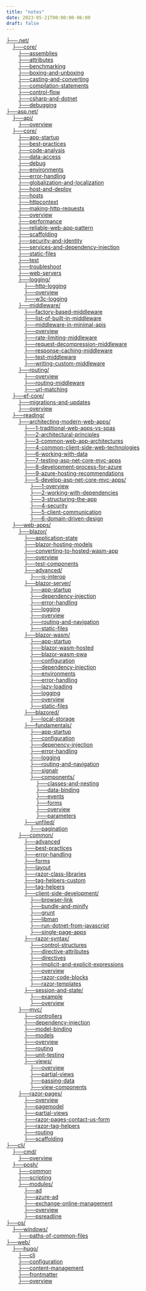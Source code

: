 ```yaml
---
title: "notes"
date: 2023-05-21T00:00:00-06:00
draft: false
---
```


[├──.net/](../.net.net)  
&nbsp;&nbsp;&nbsp;&nbsp;[├──core/](../.net/corecore)  
&nbsp;&nbsp;&nbsp;&nbsp;&nbsp;&nbsp;&nbsp;&nbsp;[├──assemblies](../.net/core/assemblies)  
&nbsp;&nbsp;&nbsp;&nbsp;&nbsp;&nbsp;&nbsp;&nbsp;[├──attributes](../.net/core/attributes)  
&nbsp;&nbsp;&nbsp;&nbsp;&nbsp;&nbsp;&nbsp;&nbsp;[├──benchmarking](../.net/core/benchmarking)  
&nbsp;&nbsp;&nbsp;&nbsp;&nbsp;&nbsp;&nbsp;&nbsp;[├──boxing-and-unboxing](../.net/core/boxing-and-unboxing)  
&nbsp;&nbsp;&nbsp;&nbsp;&nbsp;&nbsp;&nbsp;&nbsp;[├──casting-and-converting](../.net/core/casting-and-converting)  
&nbsp;&nbsp;&nbsp;&nbsp;&nbsp;&nbsp;&nbsp;&nbsp;[├──compilation-statements](../.net/core/compilation-statements)  
&nbsp;&nbsp;&nbsp;&nbsp;&nbsp;&nbsp;&nbsp;&nbsp;[├──control-flow](../.net/core/control-flow)  
&nbsp;&nbsp;&nbsp;&nbsp;&nbsp;&nbsp;&nbsp;&nbsp;[├──csharp-and-dotnet](../.net/core/csharp-and-dotnet)  
&nbsp;&nbsp;&nbsp;&nbsp;&nbsp;&nbsp;&nbsp;&nbsp;[├──debugging](../.net/core/debugging)  
[├──asp.net/](../asp.netasp.net)  
&nbsp;&nbsp;&nbsp;&nbsp;[├──api/](../asp.net/apiapi)  
&nbsp;&nbsp;&nbsp;&nbsp;&nbsp;&nbsp;&nbsp;&nbsp;[├──overview](../asp.net/api/overview)  
&nbsp;&nbsp;&nbsp;&nbsp;[├──core/](../asp.net/corecore)  
&nbsp;&nbsp;&nbsp;&nbsp;&nbsp;&nbsp;&nbsp;&nbsp;[├──app-startup](../asp.net/core/app-startup)  
&nbsp;&nbsp;&nbsp;&nbsp;&nbsp;&nbsp;&nbsp;&nbsp;[├──best-practices](../asp.net/core/best-practices)  
&nbsp;&nbsp;&nbsp;&nbsp;&nbsp;&nbsp;&nbsp;&nbsp;[├──code-analysis](../asp.net/core/code-analysis)  
&nbsp;&nbsp;&nbsp;&nbsp;&nbsp;&nbsp;&nbsp;&nbsp;[├──data-access](../asp.net/core/data-access)  
&nbsp;&nbsp;&nbsp;&nbsp;&nbsp;&nbsp;&nbsp;&nbsp;[├──debug](../asp.net/core/debug)  
&nbsp;&nbsp;&nbsp;&nbsp;&nbsp;&nbsp;&nbsp;&nbsp;[├──environments](../asp.net/core/environments)  
&nbsp;&nbsp;&nbsp;&nbsp;&nbsp;&nbsp;&nbsp;&nbsp;[├──error-handling](../asp.net/core/error-handling)  
&nbsp;&nbsp;&nbsp;&nbsp;&nbsp;&nbsp;&nbsp;&nbsp;[├──globalization-and-localization](../asp.net/core/globalization-and-localization)  
&nbsp;&nbsp;&nbsp;&nbsp;&nbsp;&nbsp;&nbsp;&nbsp;[├──host-and-deploy](../asp.net/core/host-and-deploy)  
&nbsp;&nbsp;&nbsp;&nbsp;&nbsp;&nbsp;&nbsp;&nbsp;[├──hosts](../asp.net/core/hosts)  
&nbsp;&nbsp;&nbsp;&nbsp;&nbsp;&nbsp;&nbsp;&nbsp;[├──httpcontext](../asp.net/core/httpcontext)  
&nbsp;&nbsp;&nbsp;&nbsp;&nbsp;&nbsp;&nbsp;&nbsp;[├──making-http-requests](../asp.net/core/making-http-requests)  
&nbsp;&nbsp;&nbsp;&nbsp;&nbsp;&nbsp;&nbsp;&nbsp;[├──overview](../asp.net/core/overview)  
&nbsp;&nbsp;&nbsp;&nbsp;&nbsp;&nbsp;&nbsp;&nbsp;[├──performance](../asp.net/core/performance)  
&nbsp;&nbsp;&nbsp;&nbsp;&nbsp;&nbsp;&nbsp;&nbsp;[├──reliable-web-app-pattern](../asp.net/core/reliable-web-app-pattern)  
&nbsp;&nbsp;&nbsp;&nbsp;&nbsp;&nbsp;&nbsp;&nbsp;[├──scaffolding](../asp.net/core/scaffolding)  
&nbsp;&nbsp;&nbsp;&nbsp;&nbsp;&nbsp;&nbsp;&nbsp;[├──security-and-identity](../asp.net/core/security-and-identity)  
&nbsp;&nbsp;&nbsp;&nbsp;&nbsp;&nbsp;&nbsp;&nbsp;[├──services-and-dependency-injection](../asp.net/core/services-and-dependency-injection)  
&nbsp;&nbsp;&nbsp;&nbsp;&nbsp;&nbsp;&nbsp;&nbsp;[├──static-files](../asp.net/core/static-files)  
&nbsp;&nbsp;&nbsp;&nbsp;&nbsp;&nbsp;&nbsp;&nbsp;[├──test](../asp.net/core/test)  
&nbsp;&nbsp;&nbsp;&nbsp;&nbsp;&nbsp;&nbsp;&nbsp;[├──troubleshoot](../asp.net/core/troubleshoot)  
&nbsp;&nbsp;&nbsp;&nbsp;&nbsp;&nbsp;&nbsp;&nbsp;[├──web-servers](../asp.net/core/web-servers)  
&nbsp;&nbsp;&nbsp;&nbsp;&nbsp;&nbsp;&nbsp;&nbsp;[├──logging/](../asp.net/core/logginglogging)  
&nbsp;&nbsp;&nbsp;&nbsp;&nbsp;&nbsp;&nbsp;&nbsp;&nbsp;&nbsp;&nbsp;&nbsp;[├──http-logging](../asp.net/core/logging/http-logging)  
&nbsp;&nbsp;&nbsp;&nbsp;&nbsp;&nbsp;&nbsp;&nbsp;&nbsp;&nbsp;&nbsp;&nbsp;[├──overview](../asp.net/core/logging/overview)  
&nbsp;&nbsp;&nbsp;&nbsp;&nbsp;&nbsp;&nbsp;&nbsp;&nbsp;&nbsp;&nbsp;&nbsp;[├──w3c-logging](../asp.net/core/logging/w3c-logging)  
&nbsp;&nbsp;&nbsp;&nbsp;&nbsp;&nbsp;&nbsp;&nbsp;[├──middleware/](../asp.net/core/middlewaremiddleware)  
&nbsp;&nbsp;&nbsp;&nbsp;&nbsp;&nbsp;&nbsp;&nbsp;&nbsp;&nbsp;&nbsp;&nbsp;[├──factory-based-middleware](../asp.net/core/middleware/factory-based-middleware)  
&nbsp;&nbsp;&nbsp;&nbsp;&nbsp;&nbsp;&nbsp;&nbsp;&nbsp;&nbsp;&nbsp;&nbsp;[├──list-of-built-in-middleware](../asp.net/core/middleware/list-of-built-in-middleware)  
&nbsp;&nbsp;&nbsp;&nbsp;&nbsp;&nbsp;&nbsp;&nbsp;&nbsp;&nbsp;&nbsp;&nbsp;[├──middleware-in-minimal-apis](../asp.net/core/middleware/middleware-in-minimal-apis)  
&nbsp;&nbsp;&nbsp;&nbsp;&nbsp;&nbsp;&nbsp;&nbsp;&nbsp;&nbsp;&nbsp;&nbsp;[├──overview](../asp.net/core/middleware/overview)  
&nbsp;&nbsp;&nbsp;&nbsp;&nbsp;&nbsp;&nbsp;&nbsp;&nbsp;&nbsp;&nbsp;&nbsp;[├──rate-limiting-middleware](../asp.net/core/middleware/rate-limiting-middleware)  
&nbsp;&nbsp;&nbsp;&nbsp;&nbsp;&nbsp;&nbsp;&nbsp;&nbsp;&nbsp;&nbsp;&nbsp;[├──request-decompression-middleware](../asp.net/core/middleware/request-decompression-middleware)  
&nbsp;&nbsp;&nbsp;&nbsp;&nbsp;&nbsp;&nbsp;&nbsp;&nbsp;&nbsp;&nbsp;&nbsp;[├──response-caching-middleware](../asp.net/core/middleware/response-caching-middleware)  
&nbsp;&nbsp;&nbsp;&nbsp;&nbsp;&nbsp;&nbsp;&nbsp;&nbsp;&nbsp;&nbsp;&nbsp;[├──test-middleware](../asp.net/core/middleware/test-middleware)  
&nbsp;&nbsp;&nbsp;&nbsp;&nbsp;&nbsp;&nbsp;&nbsp;&nbsp;&nbsp;&nbsp;&nbsp;[├──writing-custom-middleware](../asp.net/core/middleware/writing-custom-middleware)  
&nbsp;&nbsp;&nbsp;&nbsp;&nbsp;&nbsp;&nbsp;&nbsp;[├──routing/](../asp.net/core/routingrouting)  
&nbsp;&nbsp;&nbsp;&nbsp;&nbsp;&nbsp;&nbsp;&nbsp;&nbsp;&nbsp;&nbsp;&nbsp;[├──overview](../asp.net/core/routing/overview)  
&nbsp;&nbsp;&nbsp;&nbsp;&nbsp;&nbsp;&nbsp;&nbsp;&nbsp;&nbsp;&nbsp;&nbsp;[├──routing-middleware](../asp.net/core/routing/routing-middleware)  
&nbsp;&nbsp;&nbsp;&nbsp;&nbsp;&nbsp;&nbsp;&nbsp;&nbsp;&nbsp;&nbsp;&nbsp;[├──url-matching](../asp.net/core/routing/url-matching)  
&nbsp;&nbsp;&nbsp;&nbsp;[├──ef-core/](../asp.net/ef-coreef-core)  
&nbsp;&nbsp;&nbsp;&nbsp;&nbsp;&nbsp;&nbsp;&nbsp;[├──migrations-and-updates](../asp.net/ef-core/migrations-and-updates)  
&nbsp;&nbsp;&nbsp;&nbsp;&nbsp;&nbsp;&nbsp;&nbsp;[├──overview](../asp.net/ef-core/overview)  
&nbsp;&nbsp;&nbsp;&nbsp;[├──reading/](../asp.net/readingreading)  
&nbsp;&nbsp;&nbsp;&nbsp;&nbsp;&nbsp;&nbsp;&nbsp;[├──architecting-modern-web-apps/](../asp.net/reading/architecting-modern-web-appsarchitecting-modern-web-apps)  
&nbsp;&nbsp;&nbsp;&nbsp;&nbsp;&nbsp;&nbsp;&nbsp;&nbsp;&nbsp;&nbsp;&nbsp;[├──1-traditional-web-apps-vs-spas](../asp.net/reading/architecting-modern-web-apps/1-traditional-web-apps-vs-spas)  
&nbsp;&nbsp;&nbsp;&nbsp;&nbsp;&nbsp;&nbsp;&nbsp;&nbsp;&nbsp;&nbsp;&nbsp;[├──2-architectural-principles](../asp.net/reading/architecting-modern-web-apps/2-architectural-principles)  
&nbsp;&nbsp;&nbsp;&nbsp;&nbsp;&nbsp;&nbsp;&nbsp;&nbsp;&nbsp;&nbsp;&nbsp;[├──3-common-web-app-architectures](../asp.net/reading/architecting-modern-web-apps/3-common-web-app-architectures)  
&nbsp;&nbsp;&nbsp;&nbsp;&nbsp;&nbsp;&nbsp;&nbsp;&nbsp;&nbsp;&nbsp;&nbsp;[├──4-common-client-side-web-technologies](../asp.net/reading/architecting-modern-web-apps/4-common-client-side-web-technologies)  
&nbsp;&nbsp;&nbsp;&nbsp;&nbsp;&nbsp;&nbsp;&nbsp;&nbsp;&nbsp;&nbsp;&nbsp;[├──6-working-with-data](../asp.net/reading/architecting-modern-web-apps/6-working-with-data)  
&nbsp;&nbsp;&nbsp;&nbsp;&nbsp;&nbsp;&nbsp;&nbsp;&nbsp;&nbsp;&nbsp;&nbsp;[├──7-testing-asp-net-core-mvc-apps](../asp.net/reading/architecting-modern-web-apps/7-testing-asp-net-core-mvc-apps)  
&nbsp;&nbsp;&nbsp;&nbsp;&nbsp;&nbsp;&nbsp;&nbsp;&nbsp;&nbsp;&nbsp;&nbsp;[├──8-development-process-for-azure](../asp.net/reading/architecting-modern-web-apps/8-development-process-for-azure)  
&nbsp;&nbsp;&nbsp;&nbsp;&nbsp;&nbsp;&nbsp;&nbsp;&nbsp;&nbsp;&nbsp;&nbsp;[├──9-azure-hosting-recommendations](../asp.net/reading/architecting-modern-web-apps/9-azure-hosting-recommendations)  
&nbsp;&nbsp;&nbsp;&nbsp;&nbsp;&nbsp;&nbsp;&nbsp;&nbsp;&nbsp;&nbsp;&nbsp;[├──5-develop-asp-net-core-mvc-apps/](../asp.net/reading/architecting-modern-web-apps/5-develop-asp-net-core-mvc-apps5-develop-asp-net-core-mvc-apps)  
&nbsp;&nbsp;&nbsp;&nbsp;&nbsp;&nbsp;&nbsp;&nbsp;&nbsp;&nbsp;&nbsp;&nbsp;&nbsp;&nbsp;&nbsp;&nbsp;[├──1-overview](../asp.net/reading/architecting-modern-web-apps/5-develop-asp-net-core-mvc-apps/1-overview)  
&nbsp;&nbsp;&nbsp;&nbsp;&nbsp;&nbsp;&nbsp;&nbsp;&nbsp;&nbsp;&nbsp;&nbsp;&nbsp;&nbsp;&nbsp;&nbsp;[├──2-working-with-dependencies](../asp.net/reading/architecting-modern-web-apps/5-develop-asp-net-core-mvc-apps/2-working-with-dependencies)  
&nbsp;&nbsp;&nbsp;&nbsp;&nbsp;&nbsp;&nbsp;&nbsp;&nbsp;&nbsp;&nbsp;&nbsp;&nbsp;&nbsp;&nbsp;&nbsp;[├──3-structuring-the-app](../asp.net/reading/architecting-modern-web-apps/5-develop-asp-net-core-mvc-apps/3-structuring-the-app)  
&nbsp;&nbsp;&nbsp;&nbsp;&nbsp;&nbsp;&nbsp;&nbsp;&nbsp;&nbsp;&nbsp;&nbsp;&nbsp;&nbsp;&nbsp;&nbsp;[├──4-security](../asp.net/reading/architecting-modern-web-apps/5-develop-asp-net-core-mvc-apps/4-security)  
&nbsp;&nbsp;&nbsp;&nbsp;&nbsp;&nbsp;&nbsp;&nbsp;&nbsp;&nbsp;&nbsp;&nbsp;&nbsp;&nbsp;&nbsp;&nbsp;[├──5-client-communication](../asp.net/reading/architecting-modern-web-apps/5-develop-asp-net-core-mvc-apps/5-client-communication)  
&nbsp;&nbsp;&nbsp;&nbsp;&nbsp;&nbsp;&nbsp;&nbsp;&nbsp;&nbsp;&nbsp;&nbsp;&nbsp;&nbsp;&nbsp;&nbsp;[├──6-domain-driven-design](../asp.net/reading/architecting-modern-web-apps/5-develop-asp-net-core-mvc-apps/6-domain-driven-design)  
&nbsp;&nbsp;&nbsp;&nbsp;[├──web-apps/](../asp.net/web-appsweb-apps)  
&nbsp;&nbsp;&nbsp;&nbsp;&nbsp;&nbsp;&nbsp;&nbsp;[├──blazor/](../asp.net/web-apps/blazorblazor)  
&nbsp;&nbsp;&nbsp;&nbsp;&nbsp;&nbsp;&nbsp;&nbsp;&nbsp;&nbsp;&nbsp;&nbsp;[├──application-state](../asp.net/web-apps/blazor/application-state)  
&nbsp;&nbsp;&nbsp;&nbsp;&nbsp;&nbsp;&nbsp;&nbsp;&nbsp;&nbsp;&nbsp;&nbsp;[├──blazor-hosting-models](../asp.net/web-apps/blazor/blazor-hosting-models)  
&nbsp;&nbsp;&nbsp;&nbsp;&nbsp;&nbsp;&nbsp;&nbsp;&nbsp;&nbsp;&nbsp;&nbsp;[├──converting-to-hosted-wasm-app](../asp.net/web-apps/blazor/converting-to-hosted-wasm-app)  
&nbsp;&nbsp;&nbsp;&nbsp;&nbsp;&nbsp;&nbsp;&nbsp;&nbsp;&nbsp;&nbsp;&nbsp;[├──overview](../asp.net/web-apps/blazor/overview)  
&nbsp;&nbsp;&nbsp;&nbsp;&nbsp;&nbsp;&nbsp;&nbsp;&nbsp;&nbsp;&nbsp;&nbsp;[├──test-components](../asp.net/web-apps/blazor/test-components)  
&nbsp;&nbsp;&nbsp;&nbsp;&nbsp;&nbsp;&nbsp;&nbsp;&nbsp;&nbsp;&nbsp;&nbsp;[├──advanced/](../asp.net/web-apps/blazor/advancedadvanced)  
&nbsp;&nbsp;&nbsp;&nbsp;&nbsp;&nbsp;&nbsp;&nbsp;&nbsp;&nbsp;&nbsp;&nbsp;&nbsp;&nbsp;&nbsp;&nbsp;[├──js-interop](../asp.net/web-apps/blazor/advanced/js-interop)  
&nbsp;&nbsp;&nbsp;&nbsp;&nbsp;&nbsp;&nbsp;&nbsp;&nbsp;&nbsp;&nbsp;&nbsp;[├──blazor-server/](../asp.net/web-apps/blazor/blazor-serverblazor-server)  
&nbsp;&nbsp;&nbsp;&nbsp;&nbsp;&nbsp;&nbsp;&nbsp;&nbsp;&nbsp;&nbsp;&nbsp;&nbsp;&nbsp;&nbsp;&nbsp;[├──app-startup](../asp.net/web-apps/blazor/blazor-server/app-startup)  
&nbsp;&nbsp;&nbsp;&nbsp;&nbsp;&nbsp;&nbsp;&nbsp;&nbsp;&nbsp;&nbsp;&nbsp;&nbsp;&nbsp;&nbsp;&nbsp;[├──dependency-injection](../asp.net/web-apps/blazor/blazor-server/dependency-injection)  
&nbsp;&nbsp;&nbsp;&nbsp;&nbsp;&nbsp;&nbsp;&nbsp;&nbsp;&nbsp;&nbsp;&nbsp;&nbsp;&nbsp;&nbsp;&nbsp;[├──error-handling](../asp.net/web-apps/blazor/blazor-server/error-handling)  
&nbsp;&nbsp;&nbsp;&nbsp;&nbsp;&nbsp;&nbsp;&nbsp;&nbsp;&nbsp;&nbsp;&nbsp;&nbsp;&nbsp;&nbsp;&nbsp;[├──logging](../asp.net/web-apps/blazor/blazor-server/logging)  
&nbsp;&nbsp;&nbsp;&nbsp;&nbsp;&nbsp;&nbsp;&nbsp;&nbsp;&nbsp;&nbsp;&nbsp;&nbsp;&nbsp;&nbsp;&nbsp;[├──overview](../asp.net/web-apps/blazor/blazor-server/overview)  
&nbsp;&nbsp;&nbsp;&nbsp;&nbsp;&nbsp;&nbsp;&nbsp;&nbsp;&nbsp;&nbsp;&nbsp;&nbsp;&nbsp;&nbsp;&nbsp;[├──routing-and-navigation](../asp.net/web-apps/blazor/blazor-server/routing-and-navigation)  
&nbsp;&nbsp;&nbsp;&nbsp;&nbsp;&nbsp;&nbsp;&nbsp;&nbsp;&nbsp;&nbsp;&nbsp;&nbsp;&nbsp;&nbsp;&nbsp;[├──static-files](../asp.net/web-apps/blazor/blazor-server/static-files)  
&nbsp;&nbsp;&nbsp;&nbsp;&nbsp;&nbsp;&nbsp;&nbsp;&nbsp;&nbsp;&nbsp;&nbsp;[├──blazor-wasm/](../asp.net/web-apps/blazor/blazor-wasmblazor-wasm)  
&nbsp;&nbsp;&nbsp;&nbsp;&nbsp;&nbsp;&nbsp;&nbsp;&nbsp;&nbsp;&nbsp;&nbsp;&nbsp;&nbsp;&nbsp;&nbsp;[├──app-startup](../asp.net/web-apps/blazor/blazor-wasm/app-startup)  
&nbsp;&nbsp;&nbsp;&nbsp;&nbsp;&nbsp;&nbsp;&nbsp;&nbsp;&nbsp;&nbsp;&nbsp;&nbsp;&nbsp;&nbsp;&nbsp;[├──blazor-wasm-hosted](../asp.net/web-apps/blazor/blazor-wasm/blazor-wasm-hosted)  
&nbsp;&nbsp;&nbsp;&nbsp;&nbsp;&nbsp;&nbsp;&nbsp;&nbsp;&nbsp;&nbsp;&nbsp;&nbsp;&nbsp;&nbsp;&nbsp;[├──blazor-wasm-pwa](../asp.net/web-apps/blazor/blazor-wasm/blazor-wasm-pwa)  
&nbsp;&nbsp;&nbsp;&nbsp;&nbsp;&nbsp;&nbsp;&nbsp;&nbsp;&nbsp;&nbsp;&nbsp;&nbsp;&nbsp;&nbsp;&nbsp;[├──configuration](../asp.net/web-apps/blazor/blazor-wasm/configuration)  
&nbsp;&nbsp;&nbsp;&nbsp;&nbsp;&nbsp;&nbsp;&nbsp;&nbsp;&nbsp;&nbsp;&nbsp;&nbsp;&nbsp;&nbsp;&nbsp;[├──dependency-injection](../asp.net/web-apps/blazor/blazor-wasm/dependency-injection)  
&nbsp;&nbsp;&nbsp;&nbsp;&nbsp;&nbsp;&nbsp;&nbsp;&nbsp;&nbsp;&nbsp;&nbsp;&nbsp;&nbsp;&nbsp;&nbsp;[├──environments](../asp.net/web-apps/blazor/blazor-wasm/environments)  
&nbsp;&nbsp;&nbsp;&nbsp;&nbsp;&nbsp;&nbsp;&nbsp;&nbsp;&nbsp;&nbsp;&nbsp;&nbsp;&nbsp;&nbsp;&nbsp;[├──error-handling](../asp.net/web-apps/blazor/blazor-wasm/error-handling)  
&nbsp;&nbsp;&nbsp;&nbsp;&nbsp;&nbsp;&nbsp;&nbsp;&nbsp;&nbsp;&nbsp;&nbsp;&nbsp;&nbsp;&nbsp;&nbsp;[├──lazy-loading](../asp.net/web-apps/blazor/blazor-wasm/lazy-loading)  
&nbsp;&nbsp;&nbsp;&nbsp;&nbsp;&nbsp;&nbsp;&nbsp;&nbsp;&nbsp;&nbsp;&nbsp;&nbsp;&nbsp;&nbsp;&nbsp;[├──logging](../asp.net/web-apps/blazor/blazor-wasm/logging)  
&nbsp;&nbsp;&nbsp;&nbsp;&nbsp;&nbsp;&nbsp;&nbsp;&nbsp;&nbsp;&nbsp;&nbsp;&nbsp;&nbsp;&nbsp;&nbsp;[├──overview](../asp.net/web-apps/blazor/blazor-wasm/overview)  
&nbsp;&nbsp;&nbsp;&nbsp;&nbsp;&nbsp;&nbsp;&nbsp;&nbsp;&nbsp;&nbsp;&nbsp;&nbsp;&nbsp;&nbsp;&nbsp;[├──static-files](../asp.net/web-apps/blazor/blazor-wasm/static-files)  
&nbsp;&nbsp;&nbsp;&nbsp;&nbsp;&nbsp;&nbsp;&nbsp;&nbsp;&nbsp;&nbsp;&nbsp;[├──blazored/](../asp.net/web-apps/blazor/blazoredblazored)  
&nbsp;&nbsp;&nbsp;&nbsp;&nbsp;&nbsp;&nbsp;&nbsp;&nbsp;&nbsp;&nbsp;&nbsp;&nbsp;&nbsp;&nbsp;&nbsp;[├──local-storage](../asp.net/web-apps/blazor/blazored/local-storage)  
&nbsp;&nbsp;&nbsp;&nbsp;&nbsp;&nbsp;&nbsp;&nbsp;&nbsp;&nbsp;&nbsp;&nbsp;[├──fundamentals/](../asp.net/web-apps/blazor/fundamentalsfundamentals)  
&nbsp;&nbsp;&nbsp;&nbsp;&nbsp;&nbsp;&nbsp;&nbsp;&nbsp;&nbsp;&nbsp;&nbsp;&nbsp;&nbsp;&nbsp;&nbsp;[├──app-startup](../asp.net/web-apps/blazor/fundamentals/app-startup)  
&nbsp;&nbsp;&nbsp;&nbsp;&nbsp;&nbsp;&nbsp;&nbsp;&nbsp;&nbsp;&nbsp;&nbsp;&nbsp;&nbsp;&nbsp;&nbsp;[├──configuration](../asp.net/web-apps/blazor/fundamentals/configuration)  
&nbsp;&nbsp;&nbsp;&nbsp;&nbsp;&nbsp;&nbsp;&nbsp;&nbsp;&nbsp;&nbsp;&nbsp;&nbsp;&nbsp;&nbsp;&nbsp;[├──depenency-injection](../asp.net/web-apps/blazor/fundamentals/depenency-injection)  
&nbsp;&nbsp;&nbsp;&nbsp;&nbsp;&nbsp;&nbsp;&nbsp;&nbsp;&nbsp;&nbsp;&nbsp;&nbsp;&nbsp;&nbsp;&nbsp;[├──error-handling](../asp.net/web-apps/blazor/fundamentals/error-handling)  
&nbsp;&nbsp;&nbsp;&nbsp;&nbsp;&nbsp;&nbsp;&nbsp;&nbsp;&nbsp;&nbsp;&nbsp;&nbsp;&nbsp;&nbsp;&nbsp;[├──logging](../asp.net/web-apps/blazor/fundamentals/logging)  
&nbsp;&nbsp;&nbsp;&nbsp;&nbsp;&nbsp;&nbsp;&nbsp;&nbsp;&nbsp;&nbsp;&nbsp;&nbsp;&nbsp;&nbsp;&nbsp;[├──routing-and-navigation](../asp.net/web-apps/blazor/fundamentals/routing-and-navigation)  
&nbsp;&nbsp;&nbsp;&nbsp;&nbsp;&nbsp;&nbsp;&nbsp;&nbsp;&nbsp;&nbsp;&nbsp;&nbsp;&nbsp;&nbsp;&nbsp;[├──signalr](../asp.net/web-apps/blazor/fundamentals/signalr)  
&nbsp;&nbsp;&nbsp;&nbsp;&nbsp;&nbsp;&nbsp;&nbsp;&nbsp;&nbsp;&nbsp;&nbsp;&nbsp;&nbsp;&nbsp;&nbsp;[├──components/](../asp.net/web-apps/blazor/fundamentals/componentscomponents)  
&nbsp;&nbsp;&nbsp;&nbsp;&nbsp;&nbsp;&nbsp;&nbsp;&nbsp;&nbsp;&nbsp;&nbsp;&nbsp;&nbsp;&nbsp;&nbsp;&nbsp;&nbsp;&nbsp;&nbsp;[├──classes-and-nesting](../asp.net/web-apps/blazor/fundamentals/components/classes-and-nesting)  
&nbsp;&nbsp;&nbsp;&nbsp;&nbsp;&nbsp;&nbsp;&nbsp;&nbsp;&nbsp;&nbsp;&nbsp;&nbsp;&nbsp;&nbsp;&nbsp;&nbsp;&nbsp;&nbsp;&nbsp;[├──data-binding](../asp.net/web-apps/blazor/fundamentals/components/data-binding)  
&nbsp;&nbsp;&nbsp;&nbsp;&nbsp;&nbsp;&nbsp;&nbsp;&nbsp;&nbsp;&nbsp;&nbsp;&nbsp;&nbsp;&nbsp;&nbsp;&nbsp;&nbsp;&nbsp;&nbsp;[├──events](../asp.net/web-apps/blazor/fundamentals/components/events)  
&nbsp;&nbsp;&nbsp;&nbsp;&nbsp;&nbsp;&nbsp;&nbsp;&nbsp;&nbsp;&nbsp;&nbsp;&nbsp;&nbsp;&nbsp;&nbsp;&nbsp;&nbsp;&nbsp;&nbsp;[├──forms](../asp.net/web-apps/blazor/fundamentals/components/forms)  
&nbsp;&nbsp;&nbsp;&nbsp;&nbsp;&nbsp;&nbsp;&nbsp;&nbsp;&nbsp;&nbsp;&nbsp;&nbsp;&nbsp;&nbsp;&nbsp;&nbsp;&nbsp;&nbsp;&nbsp;[├──overview](../asp.net/web-apps/blazor/fundamentals/components/overview)  
&nbsp;&nbsp;&nbsp;&nbsp;&nbsp;&nbsp;&nbsp;&nbsp;&nbsp;&nbsp;&nbsp;&nbsp;&nbsp;&nbsp;&nbsp;&nbsp;&nbsp;&nbsp;&nbsp;&nbsp;[├──parameters](../asp.net/web-apps/blazor/fundamentals/components/parameters)  
&nbsp;&nbsp;&nbsp;&nbsp;&nbsp;&nbsp;&nbsp;&nbsp;&nbsp;&nbsp;&nbsp;&nbsp;[├──unfiled/](../asp.net/web-apps/blazor/unfiledunfiled)  
&nbsp;&nbsp;&nbsp;&nbsp;&nbsp;&nbsp;&nbsp;&nbsp;&nbsp;&nbsp;&nbsp;&nbsp;&nbsp;&nbsp;&nbsp;&nbsp;[├──pagination](../asp.net/web-apps/blazor/unfiled/pagination)  
&nbsp;&nbsp;&nbsp;&nbsp;&nbsp;&nbsp;&nbsp;&nbsp;[├──common/](../asp.net/web-apps/commoncommon)  
&nbsp;&nbsp;&nbsp;&nbsp;&nbsp;&nbsp;&nbsp;&nbsp;&nbsp;&nbsp;&nbsp;&nbsp;[├──advanced](../asp.net/web-apps/common/advanced)  
&nbsp;&nbsp;&nbsp;&nbsp;&nbsp;&nbsp;&nbsp;&nbsp;&nbsp;&nbsp;&nbsp;&nbsp;[├──best-practices](../asp.net/web-apps/common/best-practices)  
&nbsp;&nbsp;&nbsp;&nbsp;&nbsp;&nbsp;&nbsp;&nbsp;&nbsp;&nbsp;&nbsp;&nbsp;[├──error-handling](../asp.net/web-apps/common/error-handling)  
&nbsp;&nbsp;&nbsp;&nbsp;&nbsp;&nbsp;&nbsp;&nbsp;&nbsp;&nbsp;&nbsp;&nbsp;[├──forms](../asp.net/web-apps/common/forms)  
&nbsp;&nbsp;&nbsp;&nbsp;&nbsp;&nbsp;&nbsp;&nbsp;&nbsp;&nbsp;&nbsp;&nbsp;[├──layout](../asp.net/web-apps/common/layout)  
&nbsp;&nbsp;&nbsp;&nbsp;&nbsp;&nbsp;&nbsp;&nbsp;&nbsp;&nbsp;&nbsp;&nbsp;[├──razor-class-libraries](../asp.net/web-apps/common/razor-class-libraries)  
&nbsp;&nbsp;&nbsp;&nbsp;&nbsp;&nbsp;&nbsp;&nbsp;&nbsp;&nbsp;&nbsp;&nbsp;[├──tag-helpers-custom](../asp.net/web-apps/common/tag-helpers-custom)  
&nbsp;&nbsp;&nbsp;&nbsp;&nbsp;&nbsp;&nbsp;&nbsp;&nbsp;&nbsp;&nbsp;&nbsp;[├──tag-helpers](../asp.net/web-apps/common/tag-helpers)  
&nbsp;&nbsp;&nbsp;&nbsp;&nbsp;&nbsp;&nbsp;&nbsp;&nbsp;&nbsp;&nbsp;&nbsp;[├──client-side-development/](../asp.net/web-apps/common/client-side-developmentclient-side-development)  
&nbsp;&nbsp;&nbsp;&nbsp;&nbsp;&nbsp;&nbsp;&nbsp;&nbsp;&nbsp;&nbsp;&nbsp;&nbsp;&nbsp;&nbsp;&nbsp;[├──browser-link](../asp.net/web-apps/common/client-side-development/browser-link)  
&nbsp;&nbsp;&nbsp;&nbsp;&nbsp;&nbsp;&nbsp;&nbsp;&nbsp;&nbsp;&nbsp;&nbsp;&nbsp;&nbsp;&nbsp;&nbsp;[├──bundle-and-minify](../asp.net/web-apps/common/client-side-development/bundle-and-minify)  
&nbsp;&nbsp;&nbsp;&nbsp;&nbsp;&nbsp;&nbsp;&nbsp;&nbsp;&nbsp;&nbsp;&nbsp;&nbsp;&nbsp;&nbsp;&nbsp;[├──grunt](../asp.net/web-apps/common/client-side-development/grunt)  
&nbsp;&nbsp;&nbsp;&nbsp;&nbsp;&nbsp;&nbsp;&nbsp;&nbsp;&nbsp;&nbsp;&nbsp;&nbsp;&nbsp;&nbsp;&nbsp;[├──libman](../asp.net/web-apps/common/client-side-development/libman)  
&nbsp;&nbsp;&nbsp;&nbsp;&nbsp;&nbsp;&nbsp;&nbsp;&nbsp;&nbsp;&nbsp;&nbsp;&nbsp;&nbsp;&nbsp;&nbsp;[├──run-dotnet-from-javascript](../asp.net/web-apps/common/client-side-development/run-dotnet-from-javascript)  
&nbsp;&nbsp;&nbsp;&nbsp;&nbsp;&nbsp;&nbsp;&nbsp;&nbsp;&nbsp;&nbsp;&nbsp;&nbsp;&nbsp;&nbsp;&nbsp;[├──single-page-apps](../asp.net/web-apps/common/client-side-development/single-page-apps)  
&nbsp;&nbsp;&nbsp;&nbsp;&nbsp;&nbsp;&nbsp;&nbsp;&nbsp;&nbsp;&nbsp;&nbsp;[├──razor-syntax/](../asp.net/web-apps/common/razor-syntaxrazor-syntax)  
&nbsp;&nbsp;&nbsp;&nbsp;&nbsp;&nbsp;&nbsp;&nbsp;&nbsp;&nbsp;&nbsp;&nbsp;&nbsp;&nbsp;&nbsp;&nbsp;[├──control-structures](../asp.net/web-apps/common/razor-syntax/control-structures)  
&nbsp;&nbsp;&nbsp;&nbsp;&nbsp;&nbsp;&nbsp;&nbsp;&nbsp;&nbsp;&nbsp;&nbsp;&nbsp;&nbsp;&nbsp;&nbsp;[├──directive-attributes](../asp.net/web-apps/common/razor-syntax/directive-attributes)  
&nbsp;&nbsp;&nbsp;&nbsp;&nbsp;&nbsp;&nbsp;&nbsp;&nbsp;&nbsp;&nbsp;&nbsp;&nbsp;&nbsp;&nbsp;&nbsp;[├──directives](../asp.net/web-apps/common/razor-syntax/directives)  
&nbsp;&nbsp;&nbsp;&nbsp;&nbsp;&nbsp;&nbsp;&nbsp;&nbsp;&nbsp;&nbsp;&nbsp;&nbsp;&nbsp;&nbsp;&nbsp;[├──implicit-and-explicit-expressions](../asp.net/web-apps/common/razor-syntax/implicit-and-explicit-expressions)  
&nbsp;&nbsp;&nbsp;&nbsp;&nbsp;&nbsp;&nbsp;&nbsp;&nbsp;&nbsp;&nbsp;&nbsp;&nbsp;&nbsp;&nbsp;&nbsp;[├──overview](../asp.net/web-apps/common/razor-syntax/overview)  
&nbsp;&nbsp;&nbsp;&nbsp;&nbsp;&nbsp;&nbsp;&nbsp;&nbsp;&nbsp;&nbsp;&nbsp;&nbsp;&nbsp;&nbsp;&nbsp;[├──razor-code-blocks](../asp.net/web-apps/common/razor-syntax/razor-code-blocks)  
&nbsp;&nbsp;&nbsp;&nbsp;&nbsp;&nbsp;&nbsp;&nbsp;&nbsp;&nbsp;&nbsp;&nbsp;&nbsp;&nbsp;&nbsp;&nbsp;[├──razor-templates](../asp.net/web-apps/common/razor-syntax/razor-templates)  
&nbsp;&nbsp;&nbsp;&nbsp;&nbsp;&nbsp;&nbsp;&nbsp;&nbsp;&nbsp;&nbsp;&nbsp;[├──session-and-state/](../asp.net/web-apps/common/session-and-statesession-and-state)  
&nbsp;&nbsp;&nbsp;&nbsp;&nbsp;&nbsp;&nbsp;&nbsp;&nbsp;&nbsp;&nbsp;&nbsp;&nbsp;&nbsp;&nbsp;&nbsp;[├──example](../asp.net/web-apps/common/session-and-state/example)  
&nbsp;&nbsp;&nbsp;&nbsp;&nbsp;&nbsp;&nbsp;&nbsp;&nbsp;&nbsp;&nbsp;&nbsp;&nbsp;&nbsp;&nbsp;&nbsp;[├──overview](../asp.net/web-apps/common/session-and-state/overview)  
&nbsp;&nbsp;&nbsp;&nbsp;&nbsp;&nbsp;&nbsp;&nbsp;[├──mvc/](../asp.net/web-apps/mvcmvc)  
&nbsp;&nbsp;&nbsp;&nbsp;&nbsp;&nbsp;&nbsp;&nbsp;&nbsp;&nbsp;&nbsp;&nbsp;[├──controllers](../asp.net/web-apps/mvc/controllers)  
&nbsp;&nbsp;&nbsp;&nbsp;&nbsp;&nbsp;&nbsp;&nbsp;&nbsp;&nbsp;&nbsp;&nbsp;[├──dependency-injection](../asp.net/web-apps/mvc/dependency-injection)  
&nbsp;&nbsp;&nbsp;&nbsp;&nbsp;&nbsp;&nbsp;&nbsp;&nbsp;&nbsp;&nbsp;&nbsp;[├──model-binding](../asp.net/web-apps/mvc/model-binding)  
&nbsp;&nbsp;&nbsp;&nbsp;&nbsp;&nbsp;&nbsp;&nbsp;&nbsp;&nbsp;&nbsp;&nbsp;[├──models](../asp.net/web-apps/mvc/models)  
&nbsp;&nbsp;&nbsp;&nbsp;&nbsp;&nbsp;&nbsp;&nbsp;&nbsp;&nbsp;&nbsp;&nbsp;[├──overview](../asp.net/web-apps/mvc/overview)  
&nbsp;&nbsp;&nbsp;&nbsp;&nbsp;&nbsp;&nbsp;&nbsp;&nbsp;&nbsp;&nbsp;&nbsp;[├──routing](../asp.net/web-apps/mvc/routing)  
&nbsp;&nbsp;&nbsp;&nbsp;&nbsp;&nbsp;&nbsp;&nbsp;&nbsp;&nbsp;&nbsp;&nbsp;[├──unit-testing](../asp.net/web-apps/mvc/unit-testing)  
&nbsp;&nbsp;&nbsp;&nbsp;&nbsp;&nbsp;&nbsp;&nbsp;&nbsp;&nbsp;&nbsp;&nbsp;[├──views/](../asp.net/web-apps/mvc/viewsviews)  
&nbsp;&nbsp;&nbsp;&nbsp;&nbsp;&nbsp;&nbsp;&nbsp;&nbsp;&nbsp;&nbsp;&nbsp;&nbsp;&nbsp;&nbsp;&nbsp;[├──overview](../asp.net/web-apps/mvc/views/overview)  
&nbsp;&nbsp;&nbsp;&nbsp;&nbsp;&nbsp;&nbsp;&nbsp;&nbsp;&nbsp;&nbsp;&nbsp;&nbsp;&nbsp;&nbsp;&nbsp;[├──partial-views](../asp.net/web-apps/mvc/views/partial-views)  
&nbsp;&nbsp;&nbsp;&nbsp;&nbsp;&nbsp;&nbsp;&nbsp;&nbsp;&nbsp;&nbsp;&nbsp;&nbsp;&nbsp;&nbsp;&nbsp;[├──passing-data](../asp.net/web-apps/mvc/views/passing-data)  
&nbsp;&nbsp;&nbsp;&nbsp;&nbsp;&nbsp;&nbsp;&nbsp;&nbsp;&nbsp;&nbsp;&nbsp;&nbsp;&nbsp;&nbsp;&nbsp;[├──view-components](../asp.net/web-apps/mvc/views/view-components)  
&nbsp;&nbsp;&nbsp;&nbsp;&nbsp;&nbsp;&nbsp;&nbsp;[├──razor-pages/](../asp.net/web-apps/razor-pagesrazor-pages)  
&nbsp;&nbsp;&nbsp;&nbsp;&nbsp;&nbsp;&nbsp;&nbsp;&nbsp;&nbsp;&nbsp;&nbsp;[├──overview](../asp.net/web-apps/razor-pages/overview)  
&nbsp;&nbsp;&nbsp;&nbsp;&nbsp;&nbsp;&nbsp;&nbsp;&nbsp;&nbsp;&nbsp;&nbsp;[├──pagemodel](../asp.net/web-apps/razor-pages/pagemodel)  
&nbsp;&nbsp;&nbsp;&nbsp;&nbsp;&nbsp;&nbsp;&nbsp;&nbsp;&nbsp;&nbsp;&nbsp;[├──partial-views](../asp.net/web-apps/razor-pages/partial-views)  
&nbsp;&nbsp;&nbsp;&nbsp;&nbsp;&nbsp;&nbsp;&nbsp;&nbsp;&nbsp;&nbsp;&nbsp;[├──razor-pages-contact-us-form](../asp.net/web-apps/razor-pages/razor-pages-contact-us-form)  
&nbsp;&nbsp;&nbsp;&nbsp;&nbsp;&nbsp;&nbsp;&nbsp;&nbsp;&nbsp;&nbsp;&nbsp;[├──razor-tag-helpers](../asp.net/web-apps/razor-pages/razor-tag-helpers)  
&nbsp;&nbsp;&nbsp;&nbsp;&nbsp;&nbsp;&nbsp;&nbsp;&nbsp;&nbsp;&nbsp;&nbsp;[├──routing](../asp.net/web-apps/razor-pages/routing)  
&nbsp;&nbsp;&nbsp;&nbsp;&nbsp;&nbsp;&nbsp;&nbsp;&nbsp;&nbsp;&nbsp;&nbsp;[├──scaffolding](../asp.net/web-apps/razor-pages/scaffolding)  
[├──cli/](../clicli)  
&nbsp;&nbsp;&nbsp;&nbsp;[├──cmd/](../cli/cmdcmd)  
&nbsp;&nbsp;&nbsp;&nbsp;&nbsp;&nbsp;&nbsp;&nbsp;[├──overview](../cli/cmd/overview)  
&nbsp;&nbsp;&nbsp;&nbsp;[├──posh/](../cli/poshposh)  
&nbsp;&nbsp;&nbsp;&nbsp;&nbsp;&nbsp;&nbsp;&nbsp;[├──common](../cli/posh/common)  
&nbsp;&nbsp;&nbsp;&nbsp;&nbsp;&nbsp;&nbsp;&nbsp;[├──scripting](../cli/posh/scripting)  
&nbsp;&nbsp;&nbsp;&nbsp;&nbsp;&nbsp;&nbsp;&nbsp;[├──modules/](../cli/posh/modulesmodules)  
&nbsp;&nbsp;&nbsp;&nbsp;&nbsp;&nbsp;&nbsp;&nbsp;&nbsp;&nbsp;&nbsp;&nbsp;[├──ad](../cli/posh/modules/ad)  
&nbsp;&nbsp;&nbsp;&nbsp;&nbsp;&nbsp;&nbsp;&nbsp;&nbsp;&nbsp;&nbsp;&nbsp;[├──azure-ad](../cli/posh/modules/azure-ad)  
&nbsp;&nbsp;&nbsp;&nbsp;&nbsp;&nbsp;&nbsp;&nbsp;&nbsp;&nbsp;&nbsp;&nbsp;[├──exchange-online-management](../cli/posh/modules/exchange-online-management)  
&nbsp;&nbsp;&nbsp;&nbsp;&nbsp;&nbsp;&nbsp;&nbsp;&nbsp;&nbsp;&nbsp;&nbsp;[├──overview](../cli/posh/modules/overview)  
&nbsp;&nbsp;&nbsp;&nbsp;&nbsp;&nbsp;&nbsp;&nbsp;&nbsp;&nbsp;&nbsp;&nbsp;[├──psreadline](../cli/posh/modules/psreadline)  
[├──os/](../osos)  
&nbsp;&nbsp;&nbsp;&nbsp;[├──windows/](../os/windowswindows)  
&nbsp;&nbsp;&nbsp;&nbsp;&nbsp;&nbsp;&nbsp;&nbsp;[├──paths-of-common-files](../os/windows/paths-of-common-files)  
[├──web/](../webweb)  
&nbsp;&nbsp;&nbsp;&nbsp;[├──hugo/](../web/hugohugo)  
&nbsp;&nbsp;&nbsp;&nbsp;&nbsp;&nbsp;&nbsp;&nbsp;[├──cli](../web/hugo/cli)  
&nbsp;&nbsp;&nbsp;&nbsp;&nbsp;&nbsp;&nbsp;&nbsp;[├──configuration](../web/hugo/configuration)  
&nbsp;&nbsp;&nbsp;&nbsp;&nbsp;&nbsp;&nbsp;&nbsp;[├──content-management](../web/hugo/content-management)  
&nbsp;&nbsp;&nbsp;&nbsp;&nbsp;&nbsp;&nbsp;&nbsp;[├──frontmatter](../web/hugo/frontmatter)  
&nbsp;&nbsp;&nbsp;&nbsp;&nbsp;&nbsp;&nbsp;&nbsp;[├──overview](../web/hugo/overview)  
